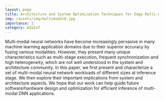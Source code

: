 ```yaml
---
layout: page
title: Architecture and System Optimization Techniques for Edge Multi-modal AI Computing Centers
img: /assets/img/multimodal0.jpg
importance: 2
category: AI&IoT
---
```

Multi-modal neural networks have become increasingly pervasive in many machine learning application domains due to their superior accuracy by fusing various modalities. However, they present many unique characteristics such as multi-stage execution, frequent synchronization and high heterogeneity, which are not well understood in the system and architecture community. In this paper, we first present and characterize a set of multi-modal neural network workloads of different sizes at inference stage. We then explore their important implications from system and architecture aspects. We hope that our work can help guide future software/hardware
design and optimization for efficient inference of multi-modal DNN applications.

<!-- <div class="row">
    <div class="col-sm mt-3 mt-md-0">
        <img class="img-fluid rounded z-depth-1" src="{{ '/assets/img/1.jpg' | relative_url }}" alt="" title="example image"/>
    </div>
    <div class="col-sm mt-3 mt-md-0">
        <img class="img-fluid rounded z-depth-1" src="{{ '/assets/img/3.jpg' | relative_url }}" alt="" title="example image"/>
    </div>
    <div class="col-sm mt-3 mt-md-0">
        <img class="img-fluid rounded z-depth-1" src="{{ '/assets/img/5.jpg' | relative_url }}" alt="" title="example image"/>
    </div>
</div>
<div class="caption">
    Power-oriented attacks: On the left, Elusive Power Peak (EPP). Middle, Power Grab (PG). On the right, Denial of Power and Energy (DOPE).
</div>
<div class="row">
    <div class="col-sm mt-3 mt-md-0">
        <img class="img-fluid rounded z-depth-1" src="{{ '/assets/img/50.jpg' | relative_url }}" alt="" title="example image"/>
    </div>
</div>
<div class="caption">
    Cross-layer power management for highly-availabile and highly-scalable data centers.
</div> -->
